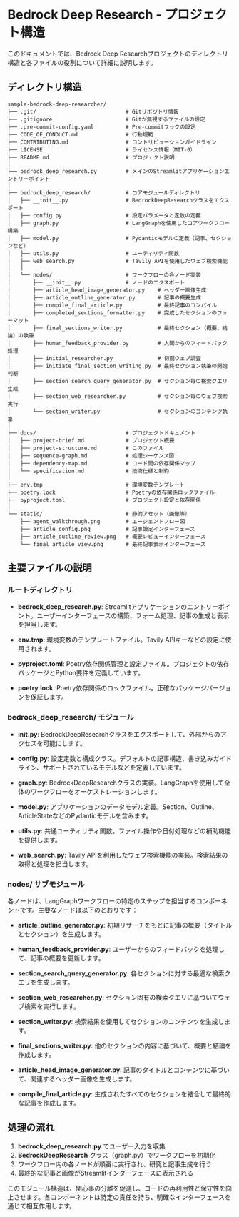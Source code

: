 # Bedrock Deep Research - プロジェクト構造

このドキュメントでは、Bedrock Deep Researchプロジェクトのディレクトリ構造と各ファイルの役割について詳細に説明します。

## ディレクトリ構造

```
sample-bedrock-deep-researcher/
├── .git/                            # Gitリポジトリ情報
├── .gitignore                       # Gitが無視するファイルの設定
├── .pre-commit-config.yaml          # Pre-commitフックの設定
├── CODE_OF_CONDUCT.md               # 行動規範
├── CONTRIBUTING.md                  # コントリビューションガイドライン
├── LICENSE                          # ライセンス情報（MIT-0）
├── README.md                        # プロジェクト説明
│
├── bedrock_deep_research.py         # メインのStreamlitアプリケーションエントリーポイント
│
├── bedrock_deep_research/           # コアモジュールディレクトリ
│   ├── __init__.py                  # BedrockDeepResearchクラスをエクスポート
│   ├── config.py                    # 設定パラメータと定数の定義
│   ├── graph.py                     # LangGraphを使用したコアワークフロー構築
│   ├── model.py                     # Pydanticモデルの定義（記事、セクションなど）
│   ├── utils.py                     # ユーティリティ関数
│   ├── web_search.py                # Tavily APIを使用したウェブ検索機能
│   │
│   └── nodes/                       # ワークフローの各ノード実装
│       ├── __init__.py              # ノードのエクスポート
│       ├── article_head_image_generator.py    # ヘッダー画像生成
│       ├── article_outline_generator.py       # 記事の概要生成
│       ├── compile_final_article.py           # 最終記事のコンパイル
│       ├── completed_sections_formatter.py    # 完成したセクションのフォーマット
│       ├── final_sections_writer.py           # 最終セクション（概要、結論）の執筆
│       ├── human_feedback_provider.py         # 人間からのフィードバック処理
│       ├── initial_researcher.py              # 初期ウェブ調査
│       ├── initiate_final_section_writing.py  # 最終セクション執筆の開始判断
│       ├── section_search_query_generator.py  # セクション毎の検索クエリ生成
│       ├── section_web_researcher.py          # セクション毎のウェブ検索実行
│       └── section_writer.py                  # セクションのコンテンツ執筆
│
├── docs/                            # プロジェクトドキュメント
│   ├── project-brief.md             # プロジェクト概要
│   ├── project-structure.md         # このファイル
│   ├── sequence-graph.md            # 処理シーケンス図
│   ├── dependency-map.md            # コード間の依存関係マップ
│   └── specification.md             # 技術仕様と制約
│
├── env.tmp                          # 環境変数テンプレート
├── poetry.lock                      # Poetryの依存関係ロックファイル
├── pyproject.toml                   # プロジェクト設定と依存関係
│
└── static/                          # 静的アセット（画像等）
    ├── agent_walkthrough.png        # エージェントフロー図
    ├── article_config.png           # 記事設定インターフェース
    ├── article_outline_review.png   # 概要レビューインターフェース
    └── final_article_view.png       # 最終記事表示インターフェース
```

## 主要ファイルの説明

### ルートディレクトリ

- **bedrock_deep_research.py**: Streamlitアプリケーションのエントリーポイント。ユーザーインターフェースの構築、フォーム処理、記事の生成と表示を担当します。

- **env.tmp**: 環境変数のテンプレートファイル。Tavily APIキーなどの設定に使用されます。

- **pyproject.toml**: Poetry依存関係管理と設定ファイル。プロジェクトの依存パッケージとPython要件を定義しています。

- **poetry.lock**: Poetry依存関係のロックファイル。正確なパッケージバージョンを保証します。

### bedrock_deep_research/ モジュール

- **__init__.py**: BedrockDeepResearchクラスをエクスポートして、外部からのアクセスを可能にします。

- **config.py**: 設定定数と構成クラス。デフォルトの記事構造、書き込みガイドライン、サポートされているモデルなどを定義しています。

- **graph.py**: BedrockDeepResearchクラスの実装。LangGraphを使用して全体のワークフローをオーケストレーションします。

- **model.py**: アプリケーションのデータモデル定義。Section、Outline、ArticleStateなどのPydanticモデルを含みます。

- **utils.py**: 共通ユーティリティ関数。ファイル操作や日付処理などの補助機能を提供します。

- **web_search.py**: Tavily APIを利用したウェブ検索機能の実装。検索結果の取得と処理を担当します。

### nodes/ サブモジュール

各ノードは、LangGraphワークフローの特定のステップを担当するコンポーネントです。主要なノードは以下のとおりです：

- **article_outline_generator.py**: 初期リサーチをもとに記事の概要（タイトルとセクション）を生成します。

- **human_feedback_provider.py**: ユーザーからのフィードバックを処理して、記事の概要を更新します。

- **section_search_query_generator.py**: 各セクションに対する最適な検索クエリを生成します。

- **section_web_researcher.py**: セクション固有の検索クエリに基づいてウェブ検索を実行します。

- **section_writer.py**: 検索結果を使用してセクションのコンテンツを生成します。

- **final_sections_writer.py**: 他のセクションの内容に基づいて、概要と結論を作成します。

- **article_head_image_generator.py**: 記事のタイトルとコンテンツに基づいて、関連するヘッダー画像を生成します。

- **compile_final_article.py**: 生成されたすべてのセクションを結合して最終的な記事を作成します。

## 処理の流れ

1. **bedrock_deep_research.py** でユーザー入力を収集
2. **BedrockDeepResearch** クラス（graph.py）でワークフローを初期化
3. ワークフロー内の各ノードが順番に実行され、研究と記事生成を行う
4. 最終的な記事と画像がStreamlitインターフェースに表示される

このモジュール構造は、関心事の分離を促進し、コードの再利用性と保守性を向上させます。各コンポーネントは特定の責任を持ち、明確なインターフェースを通じて相互作用します。 